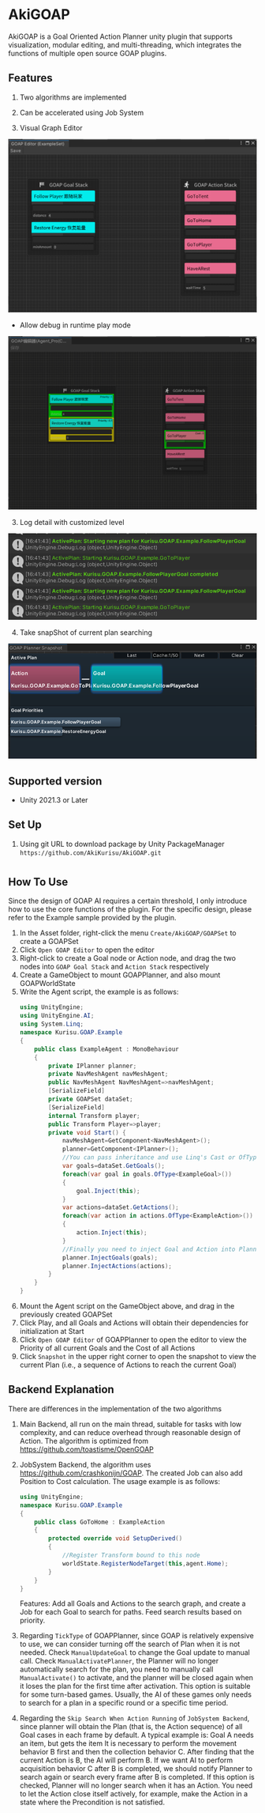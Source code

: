 # AkiGOAP

AkiGOAP is a Goal Oriented Action Planner unity plugin that supports visualization, modular editing, and multi-threading, which integrates the functions of multiple open source GOAP plugins.

## Features

1. Two algorithms are implemented
2. Can be accelerated using Job System

3. Visual Graph Editor

<img src="Images/GraphEditor.png" />

- Allow debug in runtime play mode

<img src="Images/GraphEditorDebug.png"/>

3. Log detail with customized level

<img src="Images/Log.png" />

4. Take snapShot of current plan searching

<img src="Images/SnapShot.png" />

## Supported version

* Unity 2021.3 or Later

## Set Up
1. Using git URL to download package by Unity PackageManager ```https://github.com/AkiKurisu/AkiGOAP.git```
#

## How To Use

Since the design of GOAP AI requires a certain threshold, I only introduce how to use the core functions of the plugin. For the specific design, please refer to the Example sample provided by the plugin.
1. In the Asset folder, right-click the menu ```Create/AkiGOAP/GOAPSet``` to create a GOAPSet
2. Click ```Open GOAP Editor``` to open the editor
3. Right-click to create a Goal node or Action node, and drag the two nodes into ```GOAP Goal Stack``` and ```Action Stack``` respectively
4. Create a GameObject to mount GOAPPlanner, and also mount GOAPWorldState
5. Write the Agent script, the example is as follows:
    ```c#
    using UnityEngine;
    using UnityEngine.AI;
    using System.Linq;
    namespace Kurisu.GOAP.Example
    {
        public class ExampleAgent : MonoBehaviour
        {
            private IPlanner planner;
            private NavMeshAgent navMeshAgent;
            public NavMeshAgent NavMeshAgent=>navMeshAgent;
            [SerializeField]
            private GOAPSet dataSet;
            [SerializeField]
            internal Transform player;
            public Transform Player=>player;
            private void Start() {
                navMeshAgent=GetComponent<NavMeshAgent>();
                planner=GetComponent<IPlanner>();
                //You can pass inheritance and use Linq's Cast or OfType to get custom subclasses and perform dependency injection
                var goals=dataSet.GetGoals();
                foreach(var goal in goals.OfType<ExampleGoal>())
                {
                    goal.Inject(this);
                }
                var actions=dataSet.GetActions();
                foreach(var action in actions.OfType<ExampleAction>())
                {
                    action.Inject(this);
                }
                //Finally you need to inject Goal and Action into Planner
                planner.InjectGoals(goals);
                planner.InjectActions(actions);
            }
        }
    }

    ```
6. Mount the Agent script on the GameObject above, and drag in the previously created GOAPSet
7. Click Play, and all Goals and Actions will obtain their dependencies for initialization at Start
8. Click ```Open GOAP Editor``` of GOAPPlanner to open the editor to view the Priority of all current Goals and the Cost of all Actions
9. Click ``Snapshot`` in the upper right corner to open the snapshot to view the current Plan (i.e., a sequence of Actions to reach the current Goal)

## Backend Explanation
There are differences in the implementation of the two algorithms

1. Main Backend, all run on the main thread, suitable for tasks with low complexity, and can reduce overhead through reasonable design of Action. The algorithm is optimized from https://github.com/toastisme/OpenGOAP

2. JobSystem Backend, the algorithm uses https://github.com/crashkonijn/GOAP. The created Job can also add Position to Cost calculation. The usage example is as follows:
    ```C#
    using UnityEngine;
    namespace Kurisu.GOAP.Example
    {
        public class GoToHome : ExampleAction
        {
            protected override void SetupDerived()
            {
                //Register Transform bound to this node
                worldState.RegisterNodeTarget(this,agent.Home);
            }
        }
    }
    ```
    Features: Add all Goals and Actions to the search graph, and create a Job for each Goal to search for paths. Feed search results based on priority.

3. Regarding ```TickType``` of GOAPPlanner, since GOAP is relatively expensive to use, we can consider turning off the search of Plan when it is not needed. Check ```ManualUpdateGoal``` to change the Goal update to manual call. Check ```ManualActivatePlanner```, the Planner will no longer automatically search for the plan, you need to manually call ```ManualActivate()``` to activate, and the planner will be closed again when it loses the plan for the first time after activation. This option is suitable for some turn-based games. Usually, the AI of these games only needs to search for a plan in a specific round or a specific time period.
   
4. Regarding the ```Skip Search When Action Running``` of `JobSystem Backend`, since planner will obtain the Plan (that is, the Action sequence) of all Goal cases in each frame by default. A typical example is: Goal A needs an item, but gets the item It is necessary to perform the movement behavior B first and then the collection behavior C. After finding that the current Action is B, the AI will perform B. If we want AI to perform acquisition behavior C after B is completed, we should notify Planner to search again or search every frame after B is completed. If this option is checked, Planner will no longer search when it has an Action. You need to let the Action close itself actively, for example, make the Action in a state where the Precondition is not satisfied.